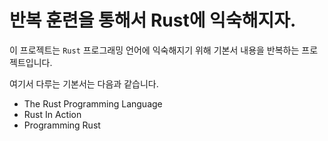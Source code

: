 # 반복 훈련을 통해서 Rust에 익숙해지자.

이 프로젝트는 `Rust` 프로그래밍 언어에 익숙해지기 위해 기본서 내용을 반복하는 프로젝트입니다.

여기서 다루는 기본서는 다음과 같습니다.
 
* The Rust Programming Language
* Rust In Action
* Programming Rust

